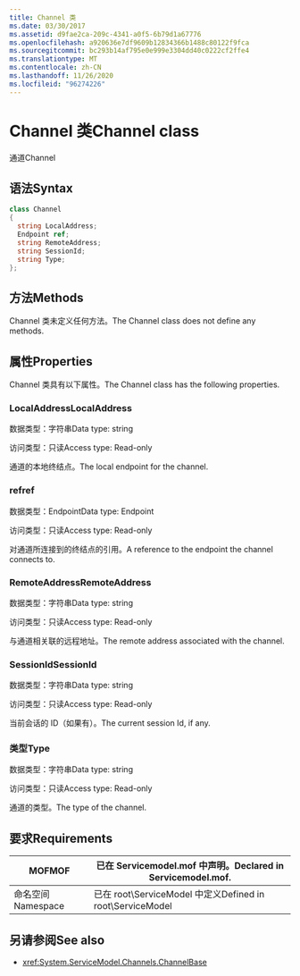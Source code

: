 ```yaml
---
title: Channel 类
ms.date: 03/30/2017
ms.assetid: d9fae2ca-209c-4341-a0f5-6b79d1a67776
ms.openlocfilehash: a920636e7df9609b12834366b1488c80122f9fca
ms.sourcegitcommit: bc293b14af795e0e999e3304dd40c0222cf2ffe4
ms.translationtype: MT
ms.contentlocale: zh-CN
ms.lasthandoff: 11/26/2020
ms.locfileid: "96274226"
---
```

# <a name="channel-class"></a><span data-ttu-id="570ee-102">Channel 类</span><span class="sxs-lookup"><span data-stu-id="570ee-102">Channel class</span></span>

<span data-ttu-id="570ee-103">通道</span><span class="sxs-lookup"><span data-stu-id="570ee-103">Channel</span></span>  
  
## <a name="syntax"></a><span data-ttu-id="570ee-104">语法</span><span class="sxs-lookup"><span data-stu-id="570ee-104">Syntax</span></span>  
  
```csharp
class Channel  
{  
  string LocalAddress;  
  Endpoint ref;  
  string RemoteAddress;  
  string SessionId;  
  string Type;  
};  
```  
  
## <a name="methods"></a><span data-ttu-id="570ee-105">方法</span><span class="sxs-lookup"><span data-stu-id="570ee-105">Methods</span></span>  

 <span data-ttu-id="570ee-106">Channel 类未定义任何方法。</span><span class="sxs-lookup"><span data-stu-id="570ee-106">The Channel class does not define any methods.</span></span>  
  
## <a name="properties"></a><span data-ttu-id="570ee-107">属性</span><span class="sxs-lookup"><span data-stu-id="570ee-107">Properties</span></span>  

 <span data-ttu-id="570ee-108">Channel 类具有以下属性。</span><span class="sxs-lookup"><span data-stu-id="570ee-108">The Channel class has the following properties.</span></span>  
  
### <a name="localaddress"></a><span data-ttu-id="570ee-109">LocalAddress</span><span class="sxs-lookup"><span data-stu-id="570ee-109">LocalAddress</span></span>  

 <span data-ttu-id="570ee-110">数据类型：字符串</span><span class="sxs-lookup"><span data-stu-id="570ee-110">Data type: string</span></span>  
  
 <span data-ttu-id="570ee-111">访问类型：只读</span><span class="sxs-lookup"><span data-stu-id="570ee-111">Access type: Read-only</span></span>  
  
 <span data-ttu-id="570ee-112">通道的本地终结点。</span><span class="sxs-lookup"><span data-stu-id="570ee-112">The local endpoint for the channel.</span></span>  
  
### <a name="ref"></a><span data-ttu-id="570ee-113">ref</span><span class="sxs-lookup"><span data-stu-id="570ee-113">ref</span></span>  

 <span data-ttu-id="570ee-114">数据类型：Endpoint</span><span class="sxs-lookup"><span data-stu-id="570ee-114">Data type: Endpoint</span></span>  
  
 <span data-ttu-id="570ee-115">访问类型：只读</span><span class="sxs-lookup"><span data-stu-id="570ee-115">Access type: Read-only</span></span>  
  
 <span data-ttu-id="570ee-116">对通道所连接到的终结点的引用。</span><span class="sxs-lookup"><span data-stu-id="570ee-116">A reference to the endpoint the channel connects to.</span></span>  
  
### <a name="remoteaddress"></a><span data-ttu-id="570ee-117">RemoteAddress</span><span class="sxs-lookup"><span data-stu-id="570ee-117">RemoteAddress</span></span>  

 <span data-ttu-id="570ee-118">数据类型：字符串</span><span class="sxs-lookup"><span data-stu-id="570ee-118">Data type: string</span></span>  
  
 <span data-ttu-id="570ee-119">访问类型：只读</span><span class="sxs-lookup"><span data-stu-id="570ee-119">Access type: Read-only</span></span>  
  
 <span data-ttu-id="570ee-120">与通道相关联的远程地址。</span><span class="sxs-lookup"><span data-stu-id="570ee-120">The remote address associated with the channel.</span></span>  
  
### <a name="sessionid"></a><span data-ttu-id="570ee-121">SessionId</span><span class="sxs-lookup"><span data-stu-id="570ee-121">SessionId</span></span>  

 <span data-ttu-id="570ee-122">数据类型：字符串</span><span class="sxs-lookup"><span data-stu-id="570ee-122">Data type: string</span></span>  
  
 <span data-ttu-id="570ee-123">访问类型：只读</span><span class="sxs-lookup"><span data-stu-id="570ee-123">Access type: Read-only</span></span>  
  
 <span data-ttu-id="570ee-124">当前会话的 ID（如果有）。</span><span class="sxs-lookup"><span data-stu-id="570ee-124">The current session Id, if any.</span></span>  
  
### <a name="type"></a><span data-ttu-id="570ee-125">类型</span><span class="sxs-lookup"><span data-stu-id="570ee-125">Type</span></span>  

 <span data-ttu-id="570ee-126">数据类型：字符串</span><span class="sxs-lookup"><span data-stu-id="570ee-126">Data type: string</span></span>  
  
 <span data-ttu-id="570ee-127">访问类型：只读</span><span class="sxs-lookup"><span data-stu-id="570ee-127">Access type: Read-only</span></span>  
  
 <span data-ttu-id="570ee-128">通道的类型。</span><span class="sxs-lookup"><span data-stu-id="570ee-128">The type of the channel.</span></span>  
  
## <a name="requirements"></a><span data-ttu-id="570ee-129">要求</span><span class="sxs-lookup"><span data-stu-id="570ee-129">Requirements</span></span>  
  
|<span data-ttu-id="570ee-130">MOF</span><span class="sxs-lookup"><span data-stu-id="570ee-130">MOF</span></span>|<span data-ttu-id="570ee-131">已在 Servicemodel.mof 中声明。</span><span class="sxs-lookup"><span data-stu-id="570ee-131">Declared in Servicemodel.mof.</span></span>|  
|---------|-----------------------------------|  
|<span data-ttu-id="570ee-132">命名空间</span><span class="sxs-lookup"><span data-stu-id="570ee-132">Namespace</span></span>|<span data-ttu-id="570ee-133">已在 root\ServiceModel 中定义</span><span class="sxs-lookup"><span data-stu-id="570ee-133">Defined in root\ServiceModel</span></span>|  
  
## <a name="see-also"></a><span data-ttu-id="570ee-134">另请参阅</span><span class="sxs-lookup"><span data-stu-id="570ee-134">See also</span></span>

- <xref:System.ServiceModel.Channels.ChannelBase>
